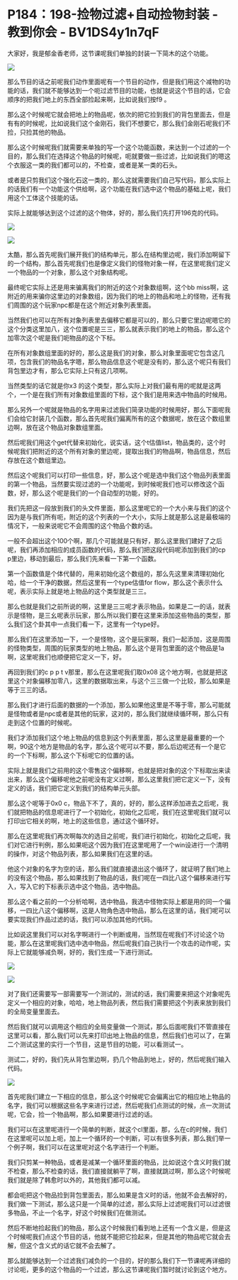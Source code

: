 # P184：198-捡物过滤+自动捡物封装 - 教到你会 - BV1DS4y1n7qF

大家好，我是郁金香老师，这节课呢我们单独的封装一下简木的这个功能。

![](img/68afe3f19c0d07116c482d5c0bb65aa5_1.png)

那么节目的话之前呢我们动作里面呢有一个节目的动作，但是我们用这个减物的功能的话，我们就不能够达到一个呃过滤节目的功能，也就是说这个节目的话，它会顺序的把我们地上的东西全部捡起来啊，比如说我们按f9 。

那么这个时候呢它就会把地上的物品呢，依次的把它捡到我们的背包里面去，但是有有的时候呢，比如说我们这个金刚石，我们不想要它，那么我们金刚石呢我们不捡，只捡其他的物品。

那么这个时候呢我们就需要来单独的写一个这个功能函数，来达到一个过滤的一个目的，那么我们在选择这个物品的时候呢，呃就要做一些过滤，比如说我们的嗯这个衣服这一类的我们都可以的，不检查，或者是某一类的石头。

或者是只剪我们这个强化石这一类的，那么这就需要我们自己写代码，那么实际上的话我们有一个功能这个供给啊，这个功能在我们选中这个物品的基础上呢，我们用这个工体这个技能的话。

实际上就能够达到这个过滤的这个物体，好的，那么我们先打开196克的代码。

![](img/68afe3f19c0d07116c482d5c0bb65aa5_3.png)

![](img/68afe3f19c0d07116c482d5c0bb65aa5_4.png)

太酷，那么首先呢我们展开我们的结构单元，那么在结构里边呢，我们添加啊留下的一个结构，那么首先呢我们也是像定义我们的怪物对象一样，在这里呢我们定义一个物品的一个对象，那么这个对象结构呢。

最终呢它实际上还是用来骗离我们的附近的这个对象数组啊，这个bb miss啊，这附近的用来骗你这里边的对象数组，因为我们的地上的物品和地上的怪物，还有我们周围的这个玩家npc都是在这个附近对象列表里面。

当然我们也可以在所有对象列表里去偏移它都是可以的，那么只要它里边呢嗯它的这个分类这里加八，这个位置呢是三三，那么就表示我们的地上的物品，那么这个加零次这个呢是我们呃物品的这个下标。

在所有对象数组里面的好的，那么这是我们的对象，那么对象里面呢它包含这几项，包含我们的物品名字嗯，那么物品信息这个呢是没有的，那么这个呢只有我们背包里边才有，那么它实际上只有这几项啊。

当然类型的话它就是你x3 的这个类型，那么实际上对我们最有用的呢就是这两个，一个是在我们所有对象数组里面的下标，这个我们是用来选中物品的时候用。

那么另外一个呢就是物品的名字用来过滤我们简录功能的时候用好，那么下面呢我们会给它封装几个函数，那么首先呢我们偏离所有的这个数据呢，放在这个数组里边啊，放在这个物品对象数组里面。

然后呢我们用这个get代替来初始化，说实话，这个t估值list，物品类的，这个时候呢我们把附近的这个所有对象的里边呢，提取出我们的物品啊，物品信息，然后存放在这个数组里边。

然后这个呢我们可以打印一些信息，好，那么这个呢是选中我们这个物品列表里面的第一个物品，当然要实现过滤的一个功能呢，到时候呢我们也可以修改这个函数，好，那么这个呢是我们的一个自动型的功能，好的。

我们先把这一段放到我们的头文件里面，那么这里呢它的一个大小来与我们的这个因为是与我们所有呃，附近的这个列表的一个大小，实际上就是那么这是最极端的情况下，一般来说呢它不会周围的这个物品个数的话。

一般不会超出这个100个啊，那几个可能就是只有好，那么这里我们建好了之后呢，我们再添加相应的成员函数的代码，那么我们把这段代码呢添加到我们的cp p里边，移动到最后，那么我们先来看一下第一个函数。

第一个函数值是个体代替的，用来初始化这个数组的，那么先这里来清理初始化哈，给一个干净的数据，然后这里有一个type估值for flow，那么这个表示什么呢，表示实际上就是地上物品的这个类型就是三三。

那么也就是我们之前所说的啊，这里是三三呢才表示物品，如果是二一的话，就表示是怪物，是三幺呢表示玩家，那么所以我们要在这里来添加这些物品的类型，那么我们这个卦其中一点我们看一下，这里有一个type好。

那么我们在这里添加一下，一个是怪物，这个是玩家啊，我们一起添加，这是周围的怪物类型，周围的玩家类型的地上物品，那么这个是背包里面的这个物品是1a啊，这里呢我们也顺便把它定义一下，好。

再回到我们的c p p t v那里，那么在这里呢我们取0x08 这个地方啊，也就是把这里这个对象偏移加零八，这里的数据取出来，与这个三三做一个比较，那么如果是等于三三的话。

那么我们才进行后面的数据的一个添加，那么如果他这里是不等于零，那么可能就是怪物或者是npc或者是其他的玩家，这对的，那么我们就继续循环啊，那么只有走到这个位置的时候呢。

我们才添加我们这个地上物品的信息到这个列表里面，那么这里是最重要的一个啊，90这个地方是物品的名字，那么这个呢可以不要，那么后边呢还有一个是它的一个下标啊，那么这个下标呢它的位置的话。

实际上就是我们之前用的这个零售这个偏移啊，也就是把对象的这个下标取出来读出来，那么这个偏移呢他之前呢没有定义过啊，那么这里我们把它定义一下，没有定义的话，我们把它定义到我们的结构单元头部。

那么这个呢等于0x0 c，物品下不了，真的，好的，那么这样添加进去之后呢，我们就把物品的信息呢进行了一个初始化，初始化之后呢，我们在这里呢我们就可以打印出它相关的啊，地上的这些信息，通过这个循环好。

那么在这里呢我们再次啊每次的选目之前呢，我们进行初始化，初始化之后呢，我们对它进行判例，那么如果呃这个因为我们在这里呢用了一个win设进行一个清明的操作，对这个物品列表，那么如果我们在这里的话。

他这个对象的名字为空的话，那么我们就直接退出这个循环了，就证明了我们地上的没有这个物品，那么如果找到了物品的话，我们呢在一四比八这个偏移来进行写入，写入它的下标表示选中这个物品，选中物品。

那么这个看之前的一个分析哈啊，选中物品，我选中怪物实际上都是用的同一个偏移，一四比八这个偏移啊，这是人物角色选中物品，那么在这里的话，我们呢可以要实现我们作品过滤的话，我们可以添加其他的代码。

比如说这里我们可以对名字啊进行一个判断或用，当然现在呢我们不讨论这个功能，那么在这里呢我们选中选中物品，然后呢我们自己执行一个攻击的动作呢，实际上它就能够减负啊，好的，我们生成一下进行测试。



![](img/68afe3f19c0d07116c482d5c0bb65aa5_6.png)

![](img/68afe3f19c0d07116c482d5c0bb65aa5_7.png)

对了我们还需要写一部需要写一个测试的，测试的话，我们需要来把这个对象呢先定义一个相应的对象，哈哈，地上物品列表，然后我们需要把这个列表来放到我们的全局变量里面去。

然后我们就可以调用这个相应的全局变量做一个测试，那么后面呢我们不管直接在这里可以看，那么我们可以先来打印出地上物品的信息，然后我们也可以了，在第二个测试这里的实行一个节目，这是节目的功能，可以看测试一。

测试二，好的，我们先从背包里边啊，扔几个物品到地上，好的，然后呢我们输入代码。

![](img/68afe3f19c0d07116c482d5c0bb65aa5_9.png)

首先呢我们建立一下相应的信息，那么这个时候呢它会偏离出它的相应地上物品的名字，我们可以根据这些名字来进行过滤，然后呢我们点测试的时候，点一次测试呢，它会，捡一个物品啊，那么如果要进行过滤的话。

我们可以在这里呢进行一个简单的判断，就这个cl里面，那，么在c的时候，我们在这里呢可以加上呃，加上一个循环的一个判断，可以有很多列表，那么我们举一个例子啊，我们可以在这里呢对这个名字进行一个判断。

我们只剪某一种物品，或者是减某一个循环里面的物品，比如说这个含义时我们就不检查，那么不检查的话，我们直接就躺平了啊，直接就跳过啊，那么这个时候呢我们就是除了韩愈时以外的，其他我们都可以减。

都会呃把这个物品捡到背包里面去，那么如果是含义时的话，他就不会去解好的，我们做一下测试，那么这只是一个简单的过滤，那么实际上过滤呢我们可以过滤很多物品，不止一个名字，好这个时候我们在做测试。

然后不断地捡起我们的物品，那么这个时候我们看到地上还有一个含义是，但是这个时候呢我们点这个节目的话，他就不能把它捡起来，但是其他的物品呢它就会去解，但这个含义式的话它就不会去解了。

那么就能够达到一个过滤我们减负的一个目的，好的那么我们下一节课呢再详细的讨论呃，更多的这个物品的一个过滤，那么这节课呢我们暂时就讨论到这个地方。

